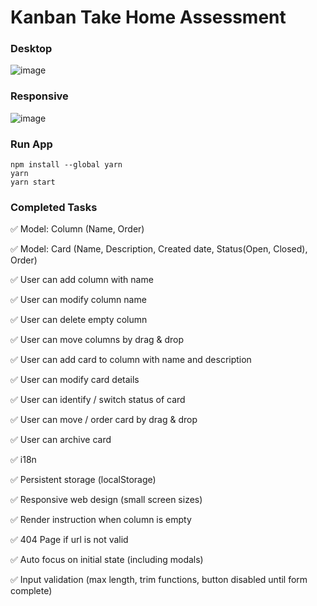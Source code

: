 # Kanban Take Home Assessment

### Desktop
![image](https://user-images.githubusercontent.com/2999380/166390454-3d947275-ac60-40be-b6fc-703b5c744fe0.png)

### Responsive
![image](https://user-images.githubusercontent.com/2999380/166390506-b883acf3-0534-4003-a210-fe08c49ab95f.png)


### Run App

```
npm install --global yarn
yarn
yarn start
```

### Completed Tasks

:white_check_mark: Model: Column (Name, Order)

:white_check_mark: Model: Card (Name, Description, Created date, Status(Open, Closed), Order)

:white_check_mark:  User can add column with name

:white_check_mark: User can modify column name

:white_check_mark: User can delete empty column

:white_check_mark: User can move columns by drag & drop

:white_check_mark: User can add card to column with name and description

:white_check_mark: User can modify card details

:white_check_mark: User can identify / switch status of card

:white_check_mark: User can move / order card by drag & drop

:white_check_mark: User can archive card

:white_check_mark: i18n

:white_check_mark: Persistent storage (localStorage)

:white_check_mark: Responsive web design (small screen sizes)

:white_check_mark: Render instruction when column is empty

:white_check_mark: 404 Page if url is not valid

:white_check_mark: Auto focus on initial state (including modals)

:white_check_mark: Input validation (max length, trim functions, button disabled until form complete)
